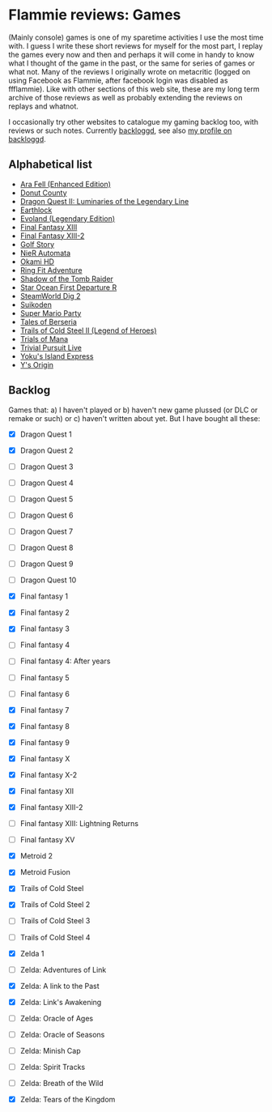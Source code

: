 # Flammie reviews: Games

(Mainly console) games is one of my sparetime activities I use the most time
with. I guess I write these short reviews for myself for the most part, I replay
the games every now and then and perhaps it will come in handy to know what I
thought of the game in the past, or the same for series of games or what not.
Many of the reviews I originally wrote on metacritic (logged on using Facebook
as Flammie, after facebook login was disabled as ffflammie). Like with other
sections of this web site, these are my long term archive of those reviews as
well as probably extending the reviews on replays and whatnot.

I occasionally try other websites to catalogue my gaming backlog too, with
reviews or such notes. Currently [backloggd](https://www.backloggd.com/), see
also [my profile on backloggd](https://www.backloggd.com/u/Flammie/).

## Alphabetical list

* [Ara Fell (Enhanced Edition)](Ara-Fell-Enhanced-Edition.html)
* [Donut County](Donut-County.html)
* [Dragon Quest II: Luminaries of the Legendary
  Line](Dragon-Quest-II-Luminaries-of-the-Legendary-Line.html)
* [Earthlock](Earthlock.html)
* [Evoland (Legendary Edition)](Evoland-Legendary-Edition.html)
* [Final Fantasy XIII](Final-Fantasy-XIII.html)
* [Final Fantasy XIII-2](Final-Fantasy-XIII-2.html)
* [Golf Story](Golf-Story.html)
* [NieR Automata](NieR-Automata.html)
* [Okami HD](Okami-HD.html)
* [Ring Fit Adventure](Ring-Fit-Adventure.html)
* [Shadow of the Tomb Raider](Shadow-of-the-Tomb-Raider.html)
* [Star Ocean First Departure R](Star-Ocean-First-Departure-R.html)
* [SteamWorld Dig 2](SteamWorld-Dig-2.html)
* [Suikoden](Suikoden.html)
* [Super Mario Party](Super-Mario-Party.html)
* [Tales of Berseria](Tales-of-Berseria.html)
* [Trails of Cold Steel II (Legend of Heroes)](Trails-of-Cold-Steel-II.html)
* [Trials of Mana](Trials-of-Mana.html)
* [Trivial Pursuit Live](TRIVIAL-PURSUIT-Live-.html)
* [Yoku's Island Express](Yoku's-Island-Express.html)
* [Y's Origin](Ys-Origin.html)

## Backlog

Games that: a) I haven't played or b) haven't new game plussed (or DLC or remake
or such) or c) haven't written about yet. But I have bought all these:

* [x] Dragon Quest 1
* [x] Dragon Quest 2
* [ ] Dragon Quest 3
* [ ] Dragon Quest 4
* [ ] Dragon Quest 5
* [ ] Dragon Quest 6
* [ ] Dragon Quest 7
* [ ] Dragon Quest 8
* [ ] Dragon Quest 9
* [ ] Dragon Quest 10
* [x] Final fantasy 1
* [x] Final fantasy 2
* [x] Final fantasy 3
* [ ] Final fantasy 4
* [ ] Final fantasy 4: After years
* [ ] Final fantasy 5
* [ ] Final fantasy 6
* [x] Final fantasy 7
* [x] Final fantasy 8
* [x] Final fantasy 9
* [x] Final fantasy X
* [x] Final fantasy X-2
* [x] Final fantasy XII
* [x] Final fantasy XIII-2
* [ ] Final fantasy XIII: Lightning Returns
* [ ] Final fantasy XV
* [x] Metroid 2
* [x] Metroid Fusion
* [x] Trails of Cold Steel
* [x] Trails of Cold Steel 2
* [ ] Trails of Cold Steel 3
* [ ] Trails of Cold Steel 4
* [x] Zelda 1
* [ ] Zelda: Adventures of Link
* [x] Zelda: A link to the Past
* [x] Zelda: Link's Awakening
* [ ] Zelda: Oracle of Ages
* [ ] Zelda: Oracle of Seasons
* [ ] Zelda: Minish Cap
* [ ] Zelda: Spirit Tracks
* [ ] Zelda: Breath of the Wild
* [x] Zelda: Tears of the Kingdom

